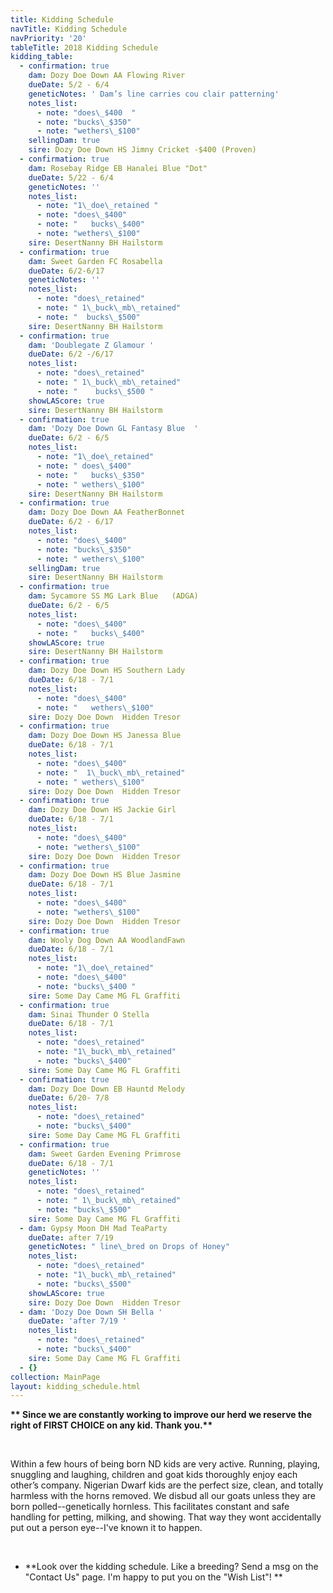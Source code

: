 ```yaml
---
title: Kidding Schedule
navTitle: Kidding Schedule
navPriority: '20'
tableTitle: 2018 Kidding Schedule
kidding_table:
  - confirmation: true
    dam: Dozy Doe Down AA Flowing River
    dueDate: 5/2 - 6/4
    geneticNotes: ' Dam’s line carries cou clair patterning'
    notes_list:
      - note: "does\_$400  "
      - note: "bucks\_$350"
      - note: "wethers\_$100"
    sellingDam: true
    sire: Dozy Doe Down HS Jimny Cricket -$400 (Proven)
  - confirmation: true
    dam: Rosebay Ridge EB Hanalei Blue "Dot"
    dueDate: 5/22 - ­6/4
    geneticNotes: ''
    notes_list:
      - note: "1\_doe\_retained "
      - note: "does\_$400"
      - note: "   bucks\_$400"
      - note: "wethers\_$100"
    sire: DesertNanny BH Hailstorm
  - confirmation: true
    dam: Sweet Garden FC Rosabella
    dueDate: 6/2-­6/17
    geneticNotes: ''
    notes_list:
      - note: "does\_retained"
      - note: " 1\_buck\_mb\_retained"
      - note: "  bucks\_$500"
    sire: DesertNanny BH Hailstorm
  - confirmation: true
    dam: 'Doublegate Z Glamour '
    dueDate: 6/2 -/6/17
    notes_list:
      - note: "does\_retained"
      - note: " 1\_buck\_mb\_retained"
      - note: "    bucks\_$500 "
    showLAScore: true
    sire: DesertNanny BH Hailstorm
  - confirmation: true
    dam: 'Dozy Doe Down GL Fantasy Blue  '
    dueDate: 6/2 - 6/5
    notes_list:
      - note: "1\_doe\_retained"
      - note: " does\_$400"
      - note: "   bucks\_$350"
      - note: " wethers\_$100"
    sire: DesertNanny BH Hailstorm
  - confirmation: true
    dam: Dozy Doe Down AA FeatherBonnet
    dueDate: 6/2 - 6/17
    notes_list:
      - note: "does\_$400"
      - note: "bucks\_$350"
      - note: " wethers\_$100"
    sellingDam: true
    sire: DesertNanny BH Hailstorm
  - confirmation: true
    dam: Sycamore SS MG Lark Blue   (ADGA)
    dueDate: 6/2 - 6/5
    notes_list:
      - note: "does\_$400"
      - note: "   bucks\_$400"
    showLAScore: true
    sire: DesertNanny BH Hailstorm
  - confirmation: true
    dam: Dozy Doe Down HS Southern Lady
    dueDate: 6/18 - 7/1
    notes_list:
      - note: "does\_$400"
      - note: "   wethers\_$100"
    sire: Dozy Doe Down  Hidden Tresor
  - confirmation: true
    dam: Dozy Doe Down HS Janessa Blue
    dueDate: 6/18 - 7/1
    notes_list:
      - note: "does\_$400"
      - note: "  1\_buck\_mb\_retained"
      - note: " wethers\_$100"
    sire: Dozy Doe Down  Hidden Tresor
  - confirmation: true
    dam: Dozy Doe Down HS Jackie Girl
    dueDate: 6/18 - 7/1
    notes_list:
      - note: "does\_$400"
      - note: "wethers\_$100"
    sire: Dozy Doe Down  Hidden Tresor
  - confirmation: true
    dam: Dozy Doe Down HS Blue Jasmine
    dueDate: 6/18 - 7/1
    notes_list:
      - note: "does\_$400"
      - note: "wethers\_$100"
    sire: Dozy Doe Down  Hidden Tresor
  - confirmation: true
    dam: Wooly Dog Down AA WoodlandFawn
    dueDate: 6/18 - 7/1
    notes_list:
      - note: "1\_doe\_retained"
      - note: "does\_$400"
      - note: "bucks\_$400 "
    sire: Some Day Came MG FL Graffiti
  - confirmation: true
    dam: Sinai Thunder O Stella
    dueDate: 6/18 - 7/1
    notes_list:
      - note: "does\_retained"
      - note: "1\_buck\_mb\_retained"
      - note: "bucks\_$400"
    sire: Some Day Came MG FL Graffiti
  - confirmation: true
    dam: Dozy Doe Down EB Hauntd Melody
    dueDate: 6/20- 7/8
    notes_list:
      - note: "does\_retained"
      - note: "bucks\_$400"
    sire: Some Day Came MG FL Graffiti
  - confirmation: true
    dam: Sweet Garden Evening Primrose
    dueDate: 6/18 - 7/1
    geneticNotes: ''
    notes_list:
      - note: "does\_retained"
      - note: " 1\_buck\_mb\_retained"
      - note: "bucks\_$500"
    sire: Some Day Came MG FL Graffiti
  - dam: Gypsy Moon DH Mad TeaParty
    dueDate: after 7/19
    geneticNotes: " line\_bred on Drops of Honey"
    notes_list:
      - note: "does\_retained"
      - note: "1\_buck\_mb\_retained"
      - note: "bucks\_$500"
    showLAScore: true
    sire: Dozy Doe Down  Hidden Tresor
  - dam: 'Dozy Doe Down SH Bella '
    dueDate: 'after 7/19 '
    notes_list:
      - note: "does\_retained"
      - note: "bucks\_$400"
    sire: Some Day Came MG FL Graffiti
  - {}
collection: MainPage
layout: kidding_schedule.html
---
```

**\*\* Since we are constantly working to improve our herd we reserve the right of FIRST CHOICE on any kid. Thank you.\*\***

<br />

Within a few hours of being born ND kids are very active. Running, playing, snuggling and laughing, children and goat kids thoroughly enjoy each other’s company. Nigerian Dwarf kids are the perfect size, clean, and totally harmless with the horns removed. We disbud all our goats unless they are born polled--genetically hornless. This facilitates constant and safe handling for petting, milking, and showing. That way they wont accidentally put out a person eye--I've known it to happen.

<br />

* **Look over the kidding schedule. Like a breeding? Send a msg on the "Contact Us" page. I'm happy to put you on the "Wish List"! **

<br />
